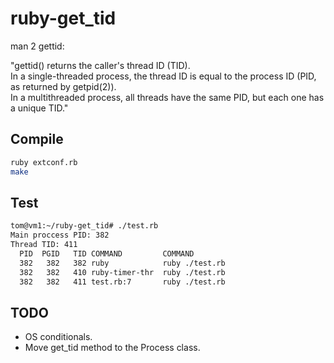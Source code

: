 # ruby-get_tid

man 2 gettid:

"gettid()  returns  the caller's thread ID (TID).  
In a single-threaded process, the thread ID is equal to the process ID (PID, as returned by getpid(2)).  
In a multithreaded process, all threads have the same PID, but each one has a unique TID."

## Compile
```bash
ruby extconf.rb
make
```

## Test

```bash
tom@vm1:~/ruby-get_tid# ./test.rb
Main proccess PID: 382
Thread TID: 411
  PID  PGID   TID COMMAND         COMMAND
  382   382   382 ruby            ruby ./test.rb
  382   382   410 ruby-timer-thr  ruby ./test.rb
  382   382   411 test.rb:7       ruby ./test.rb
```

## TODO

- OS conditionals.
- Move get_tid method to the Process class.
